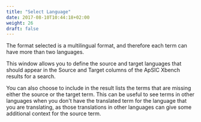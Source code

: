 ```yaml
---
title: "Select Language"
date: 2017-08-10T10:44:18+02:00
weight: 26
draft: false
---
```


The format selected is a multilingual format, and therefore each term can have more than two languages.

This window allows you to define the source and target languages that should appear in the Source and
Target columns of the ApSIC Xbench results for a search.

You can also choose to include in the result lists the terms that are missing either the source or the
target term. This can be useful to see terms in other languages when you don't have the translated term
for the language that you are translating, as those translations in other languages can give some additional
context for the source term.
